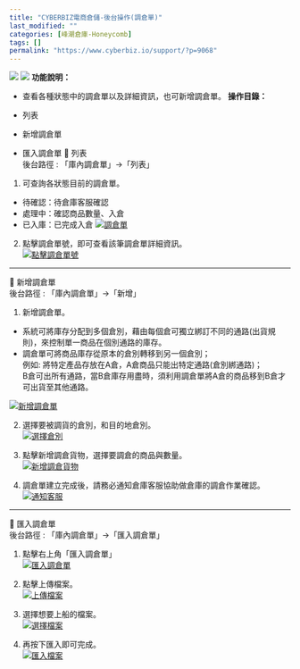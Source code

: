 ```yaml
---
title: "CYBERBIZ電商倉儲-後台操作(調倉單)"
last_modified: ""
categories: [峰潮倉庫-Honeycomb]
tags: []
permalink: "https://www.cyberbiz.io/support/?p=9068"
---
```


![](https://www.cyberbiz.io/support/wp-content/uploads/適用站別.png)
[![](https://www.cyberbiz.io/support/wp-content/uploads/台灣站.png)](https://www.cyberbiz.io/support/?page_id=2490)
**功能說明：**  

* 查看各種狀態中的調倉單以及詳細資訊，也可新增調倉單。
**操作目錄：**

* 列表
* 新增調倉單
* 匯入調倉單
📌 列表  
後台路徑 : 「庫內調倉單」→「列表」  


1. 可查詢各狀態目前的調倉單。  

* 待確認：待倉庫客服確認
* 處理中：確認商品數量、入倉
* 已入庫：已完成入倉
[![調倉單](https://www.cyberbiz.io/support/wp-content/uploads/CYBERBIZ電商倉儲-後台操作調倉單01.png)](https://www.cyberbiz.io/support/wp-content/uploads/CYBERBIZ電商倉儲-後台操作調倉單01.png)



2. 點擊調倉單號，即可查看該筆調倉單詳細資訊。  
[![點擊調倉單號](https://www.cyberbiz.io/support/wp-content/uploads/CYBERBIZ電商倉儲-後台操作調倉單02.png)](https://www.cyberbiz.io/support/wp-content/uploads/CYBERBIZ電商倉儲-後台操作調倉單02.png)



* * *


📌 新增調倉單  
後台路徑 : 「庫內調倉單」→「新增」  


1. 新增調倉單。  

* 系統可將庫存分配到多個倉別，藉由每個倉可獨立綁訂不同的通路(出貨規則)，來控制單一商品在個別通路的庫存。 
* 調倉單可將商品庫存從原本的倉別轉移到另一個倉別；  
例如: 將特定產品存放在A倉，A倉商品只能出特定通路(倉別綁通路)；  
B倉可出所有通路，當B倉庫存用盡時，須利用調倉單將A倉的商品移到B倉才可出貨至其他通路。

[![新增調倉單](https://www.cyberbiz.io/support/wp-content/uploads/CYBERBIZ電商倉儲-後台操作調倉單03.png)](https://www.cyberbiz.io/support/wp-content/uploads/CYBERBIZ電商倉儲-後台操作調倉單03.png)



2. 選擇要被調貨的倉別，和目的地倉別。  
[![選擇倉別](https://www.cyberbiz.io/support/wp-content/uploads/CYBERBIZ電商倉儲-後台操作調倉單04.png)](https://www.cyberbiz.io/support/wp-content/uploads/CYBERBIZ電商倉儲-後台操作調倉單04.png)



3. 點擊新增調倉貨物，選擇要調倉的商品與數量。  
[![新增調倉貨物](https://www.cyberbiz.io/support/wp-content/uploads/CYBERBIZ電商倉儲-後台操作調倉單05.png)](https://www.cyberbiz.io/support/wp-content/uploads/CYBERBIZ電商倉儲-後台操作調倉單05.png)



4. 調倉單建立完成後，請務必通知倉庫客服協助做倉庫的調倉作業確認。  
[![通知客服](https://www.cyberbiz.io/support/wp-content/uploads/CYBERBIZ電商倉儲-後台操作調倉單06.png)](https://www.cyberbiz.io/support/wp-content/uploads/CYBERBIZ電商倉儲-後台操作調倉單06.png)



* * *

📌 匯入調倉單  
後台路徑 : 「庫內調倉單」→「匯入調倉單」  


1. 點擊右上角「匯入調倉單」  
[![匯入調倉單](https://www.cyberbiz.io/support/wp-content/uploads/CYBERBIZ電商倉儲-後台操作調倉單07.png)](https://www.cyberbiz.io/support/wp-content/uploads/CYBERBIZ電商倉儲-後台操作調倉單07.png)



11. 點擊上傳檔案。  
[![上傳檔案](https://www.cyberbiz.io/support/wp-content/uploads/CYBERBIZ電商倉儲-後台操作調倉單08.png)](https://www.cyberbiz.io/support/wp-content/uploads/CYBERBIZ電商倉儲-後台操作調倉單08.png)



19. 選擇想要上船的檔案。  
[![選擇檔案](https://www.cyberbiz.io/support/wp-content/uploads/CYBERBIZ電商倉儲-後台操作調倉單09.png)](https://www.cyberbiz.io/support/wp-content/uploads/CYBERBIZ電商倉儲-後台操作調倉單09.png)



6. 再按下匯入即可完成。  
[![匯入檔案](https://www.cyberbiz.io/support/wp-content/uploads/CYBERBIZ電商倉儲-後台操作調倉單10.png)](https://www.cyberbiz.io/support/wp-content/uploads/CYBERBIZ電商倉儲-後台操作調倉單10.png)



